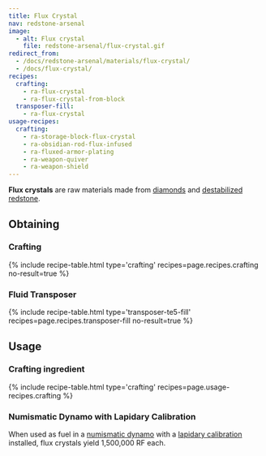 ```yaml
---
title: Flux Crystal
nav: redstone-arsenal
image:
  - alt: Flux crystal
    file: redstone-arsenal/flux-crystal.gif
redirect_from:
  - /docs/redstone-arsenal/materials/flux-crystal/
  - /docs/flux-crystal/
recipes:
  crafting:
    - ra-flux-crystal
    - ra-flux-crystal-from-block
  transposer-fill:
    - ra-flux-crystal
usage-recipes:
  crafting:
    - ra-storage-block-flux-crystal
    - ra-obsidian-rod-flux-infused
    - ra-fluxed-armor-plating
    - ra-weapon-quiver
    - ra-weapon-shield
---
```


**Flux crystals** are raw materials made from
[diamonds](https://minecraft.gamepedia.com/Diamond) and [destabilized
redstone](/docs/thermal-foundation-2/destabilized-redstone/).


Obtaining
---------

### Crafting
{% include recipe-table.html type='crafting' recipes=page.recipes.crafting no-result=true %}

### Fluid Transposer
{% include recipe-table.html type='transposer-te5-fill' recipes=page.recipes.transposer-fill no-result=true %}


Usage
-----

### Crafting ingredient
{% include recipe-table.html type='crafting' recipes=page.usage-recipes.crafting %}

### Numismatic Dynamo with Lapidary Calibration
When used as fuel in a [numismatic dynamo](/docs/thermal-expansion-5/numismatic-dynamo/) with a
[lapidary calibration](/docs/thermal-expansion-5/augment-lapidary-calibration/) installed, flux
crystals yield 1,500,000 RF each.
